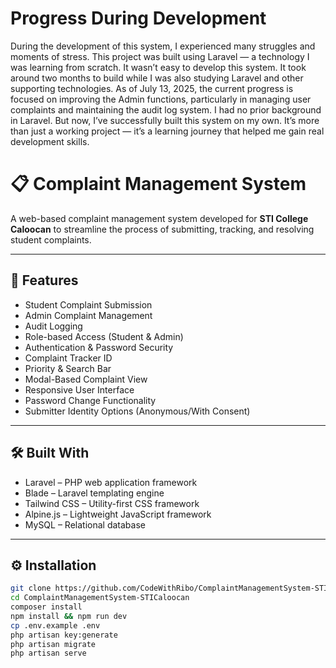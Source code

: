 <h1>Progress During Development</h1>

During the development of this system, I experienced many struggles and moments of stress. This project was built using Laravel — a technology I was learning from scratch.
It wasn’t easy to develop this system. It took around two months to build while I was also studying Laravel and other supporting technologies.
As of July 13, 2025, the current progress is focused on improving the Admin functions, particularly in managing user complaints and maintaining the audit log system.
I had no prior background in Laravel. But now, I’ve successfully built this system on my own. It’s more than just a working project — it’s a learning journey that helped me gain real development skills.

# 📋 Complaint Management System

A web-based complaint management system developed for **STI College Caloocan** to streamline the process of submitting, tracking, and resolving student complaints.

---

## 🚀 Features

- Student Complaint Submission<br>
- Admin Complaint Management<br>
- Audit Logging<br>
- Role-based Access (Student & Admin)<br>
- Authentication & Password Security<br>
- Complaint Tracker ID<br>
- Priority & Search Bar<br>
- Modal-Based Complaint View<br>
- Responsive User Interface<br>
- Password Change Functionality<br>
- Submitter Identity Options (Anonymous/With Consent)<br>

---

## 🛠️ Built With

- <span>Laravel</span> – PHP web application framework<br>
- <span>Blade</span> – Laravel templating engine<br>
- <span>Tailwind CSS</span> – Utility-first CSS framework<br>
- <span>Alpine.js</span> – Lightweight JavaScript framework<br>
- <span>MySQL</span> – Relational database<br>

---

## ⚙️ Installation
```bash
git clone https://github.com/CodeWithRibo/ComplaintManagementSystem-STICaloocan.git
cd ComplaintManagementSystem-STICaloocan
composer install
npm install && npm run dev
cp .env.example .env
php artisan key:generate
php artisan migrate
php artisan serve

